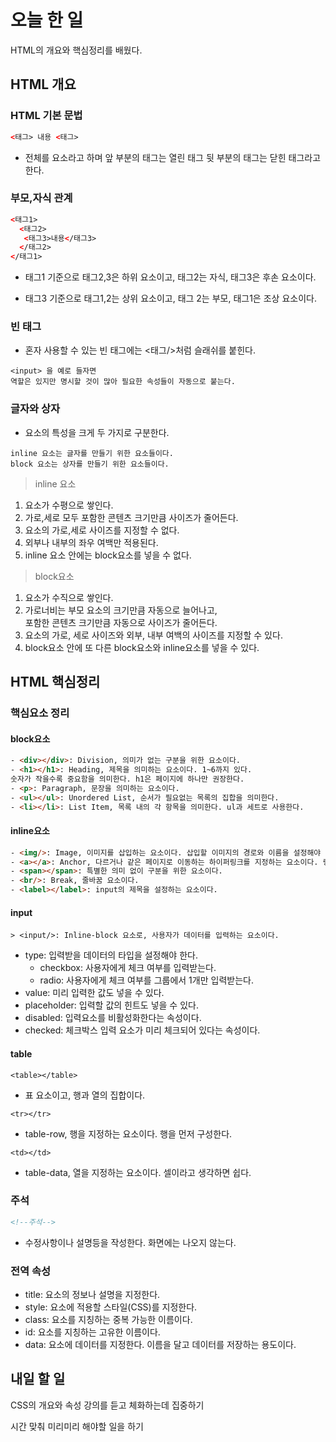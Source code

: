 # 오늘 한 일

HTML의 개요와 핵심정리를  배웠다.

## HTML 개요

### HTML 기본 문법

```html
<태그> 내용 <태그>	
```

- 전체를 요소라고 하며 앞 부분의 태그는 열린 태그 뒷 부분의 태그는 닫힌 태그라고 한다.

### 부모,자식 관계

```html
<태그1>	
  <태그2>
   <태그3>내용</태그3>
  </태그2>
</태그1>
```

- 태그1 기준으로 태그2,3은 하위 요소이고, 태그2는 자식, 태그3은 후손 요소이다.

- 태그3 기준으로 태그1,2는 상위 요소이고, 태그 2는 부모, 태그1은 조상 요소이다.

### 빈 태그

- 혼자 사용할 수 있는 빈 태그에는 <태그/>처럼 슬래쉬를 붙힌다.

```
<input> 을 예로 들자면
역할은 있지만 명시할 것이 많아 필요한 속성들이 자동으로 붙는다.
```

### 글자와 상자

- 요소의 특성을 크게 두 가지로 구분한다.
```
inline 요소는 글자를 만들기 위한 요소들이다.  
block 요소는 상자를 만들기 위한 요소들이다.
```

> inline 요소

1. 요소가 수평으로 쌓인다.
2. 가로,세로 모두 포함한 콘텐츠 크기만큼 사이즈가 줄어든다.
3. 요소의 가로,세로 사이즈를 지정할 수 없다.
4. 외부나 내부의 좌우 여백만 적용된다.
5. inline 요소 안에는 block요소를 넣을 수 없다.

> block요소

1. 요소가 수직으로 쌓인다.
2. 가로너비는 부모 요소의 크기만큼 자동으로 늘어나고,   
포함한 콘텐츠 크기만큼 자동으로 사이즈가 줄어든다.
3. 요소의 가로, 세로 사이즈와 외부, 내부 여백의 사이즈를 지정할 수 있다.
4. block요소 안에 또 다른 block요소와  inline요소를 넣을 수 있다.

## HTML 핵심정리

### 핵심요소 정리

#### block요소

```html
- <div></div>: Division, 의미가 없는 구분을 위한 요소이다.
- <h1></h1>: Heading, 제목을 의미하는 요소이다. 1~6까지 있다. 
숫자가 작을수록 중요함을 의미한다. h1은 페이지에 하나만 권장한다.
- <p>: Paragraph, 문장을 의미하는 요소이다.
- <ul></ul>: Unordered List, 순서가 필요없는 목록의 집합을 의미한다.
- <li></li>: List Item, 목록 내의 각 항목을 의미한다. ul과 세트로 사용한다.
```

#### inline요소

```html
- <img/>: Image, 이미지를 삽입하는 요소이다. 삽입할 이미지의 경로와 이름을 설정해야 한다.
- <a></a>: Anchor, 다르거나 같은 페이지로 이동하는 하이퍼링크를 지정하는 요소이다. 링크의 URL(herf)과링크 URL의 표시 위치(target)을 설정해야 한다.
- <span></span>: 특별한 의미 없이 구분을 위한 요소이다.
- <br/>: Break, 줄바꿈 요소이다.
- <label></label>: input의 제목을 설정하는 요소이다.
```

#### input

```
> <input/>: Inline-block 요소로, 사용자가 데이터를 입력하는 요소이다.
```
- type: 입력받을 데이터의 타입을 설정해야 한다. 
	- checkbox: 사용자에게 체크 여부를 입력받는다.
	- radio: 사용자에게 체크 여부를 그룹에서 1개만 입력받는다.
- value: 미리 입력한 값도 넣을 수 있다. 
- placeholder: 입력할 값의 힌트도 넣을 수 있다.
- disabled: 입력요소를 비활성화한다는 속성이다.
- checked: 체크박스 입력 요소가 미리 체크되어 있다는 속성이다.

#### table

```
<table></table>
```
- 표 요소이고, 행과 열의 집합이다.

```
<tr></tr>
```
- table-row, 행을 지정하는 요소이다. 행을 먼저 구성한다.
```
<td></td>
```
- table-data, 열을 지정하는 요소이다. 셀이라고 생각하면 쉽다.

### 주석

```html
<!--주석-->
```
- 수정사항이나 설명등을 작성한다. 화면에는 나오지 않는다.

### 전역 속성

- title: 요소의 정보나 설명을 지정한다.
- style: 요소에 적용할 스타일(CSS)를 지정한다.
- class: 요소를 지칭하는 중복 가능한 이름이다.
- id: 요소를 지칭하는 고유한 이름이다.
- data: 요소에 데이터를 지정한다. 이름을 달고 데이터를 저장하는 용도이다. 

## 내일 할 일
CSS의 개요와 속성 강의를 듣고 체화하는데 집중하기  

시간 맞춰 미리미리 해야할 일을 하기

